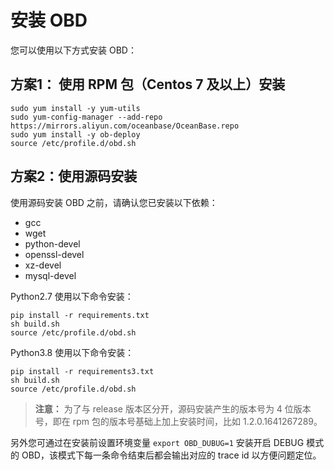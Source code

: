 # 安装 OBD

您可以使用以下方式安装 OBD：

## 方案1： 使用 RPM 包（Centos 7 及以上）安装

```shell
sudo yum install -y yum-utils
sudo yum-config-manager --add-repo https://mirrors.aliyun.com/oceanbase/OceanBase.repo
sudo yum install -y ob-deploy
source /etc/profile.d/obd.sh
```

## 方案2：使用源码安装

使用源码安装 OBD 之前，请确认您已安装以下依赖：

- gcc
- wget
- python-devel
- openssl-devel
- xz-devel
- mysql-devel
  
Python2.7 使用以下命令安装：

```shell
pip install -r requirements.txt
sh build.sh
source /etc/profile.d/obd.sh
```

Python3.8 使用以下命令安装：

```shell
pip install -r requirements3.txt
sh build.sh
source /etc/profile.d/obd.sh
```

> **注意：** 为了与 release 版本区分开，源码安装产生的版本号为 4 位版本号，即在 rpm 包的版本号基础上加上安装时间，比如 1.2.0.1641267289。

另外您可通过在安装前设置环境变量 `export OBD_DUBUG=1` 安装开启 DEBUG 模式的 OBD，该模式下每一条命令结束后都会输出对应的 trace id 以方便问题定位。
